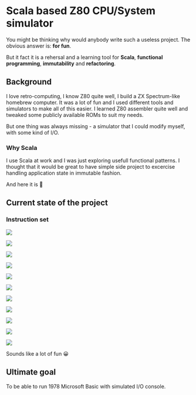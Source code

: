 # Scala based Z80 CPU/System simulator #

You might be thinking why would anybody write such a useless project. The obvious answer is: **for fun**.

But it fact it is a rehersal and a learning tool for **Scala**, **functional programming**, **immutability** and **refactoring**.

## Background ##

I love retro-computing, I know Z80 quite well, I build a ZX Spectrum-like homebrew computer. 
It was a lot of fun and I used different tools and simulators to make all of this easier. 
I learned Z80 assembler quite well and tweaked some publicly available ROMs to suit my needs.

But one thing was always missing - a simulator that I could modify myself, with some kind of I/O.

### Why Scala ###

I use Scala at work and I was just exploring usefull functional patterns. 
I thought that it would be great to have simple side project to excercise handling application state in immutable fashion.  

And here it is :slightly_smiling_face:

## Current state of the project ##

### Instruction set ###

<img src="https://img.shields.io/badge/Load%208--bit-Done-green.svg"/></a>

<img src="https://img.shields.io/badge/Load%2016--bit-Done-green.svg"/></a>

<img src="https://img.shields.io/badge/Exchange-Done-green.svg"/></a>

<img src="https://img.shields.io/badge/Block%20transfer-Planned-white.svg"/></a>

<img src="https://img.shields.io/badge/8--bit%20arithmetic-Done-green.svg"/></a>

<img src="https://img.shields.io/badge/16--bit%20arithmetic-Done-green.svg"/></a>

<img src="https://img.shields.io/badge/Control%20incl INT-Planned-white.svg"/></a>

<img src="https://img.shields.io/badge/Rotate%20and%20shift-Planned-white.svg"/></a>

<img src="https://img.shields.io/badge/Bit%20manipulation-Planned-white.svg"/></a>

<img src="https://img.shields.io/badge/Jump%20call%20return-Planned-white.svg"/></a>

<img src="https://img.shields.io/badge/Input%20and%20output-Planned-white.svg"/></a>

Sounds like a lot of fun :grinning:

## Ultimate goal ##

To be able to run 1978 Microsoft Basic with simulated I/O console.